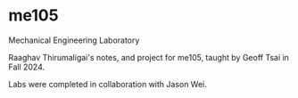 # me105
 Mechanical Engineering Laboratory

 Raaghav Thirumaligai's notes, and project for me105, taught by Geoff Tsai in Fall 2024.

 Labs were completed in collaboration with Jason Wei.

